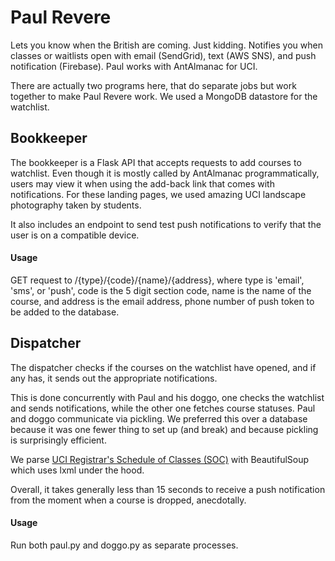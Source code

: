 # Paul Revere
Lets you know when the British are coming. Just kidding. Notifies you when classes or waitlists open with email (SendGrid), text (AWS SNS), and push notification (Firebase). Paul works with AntAlmanac for UCI.

There are actually two programs here, that do separate jobs but work together to make Paul Revere work. We used a MongoDB datastore for the watchlist.

## Bookkeeper
The bookkeeper is a Flask API that accepts requests to add courses to watchlist. Even though it is mostly called by AntAlmanac programmatically, users may view it when using the add-back link that comes with notifications. For these landing pages, we used amazing UCI landscape photography taken by students.

It also includes an endpoint to send test push notifications to verify that the user is on a compatible device.

#### Usage
GET request to /{type}/{code}/{name}/{address}, where type is 'email', 'sms', or 'push', code is the 5 digit section code, name is the name of the course, and address is the email address, phone number of push token to be added to the database.

## Dispatcher
The dispatcher checks if the courses on the watchlist have opened, and if any has, it sends out the appropriate notifications.

This is done concurrently with Paul and his doggo, one checks the watchlist and sends notifications, while the other one fetches course statuses. Paul and doggo communicate via pickling. We preferred this over a database because it was one fewer thing to set up (and break) and because pickling is surprisingly efficient.

We parse [UCI Registrar's Schedule of Classes (SOC)](https://www.reg.uci.edu/perl/WebSoc) with BeautifulSoup which uses lxml under the hood.

Overall, it takes generally less than 15 seconds to receive a push notification from the moment when a course is dropped, anecdotally.

#### Usage
Run both paul.py and doggo.py as separate processes.
